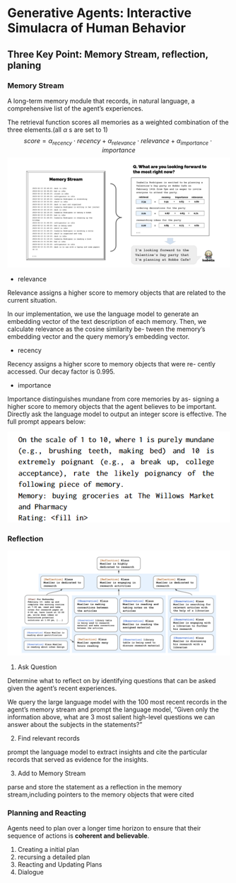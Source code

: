 # Generative Agents: Interactive Simulacra of Human Behavior

## Three Key Point: Memory Stream, reflection, planing

### Memory Stream
A long-term memory module that records, in natural language, a
comprehensive list of the agent’s experiences.

The retrieval function scores all memories as a weighted
combination of the three elements.(all $\alpha$ s are set to 1)
$$score = \alpha_{recency} \cdot recency + \alpha_{relevance} \cdot relevance + \alpha_{importance} \cdot importance $$
![](./image/2.png)

- relevance

Relevance assigns a higher score to memory objects that are
related to the current situation.

In our implementation, we use the language model
to generate an embedding vector of the text description of each
memory. Then, we calculate relevance as the cosine similarity be-
tween the memory’s embedding vector and the query memory’s
embedding vector.
- recency

Recency assigns a higher score to memory objects that were re-
cently accessed. Our decay factor is 0.995.

- importance

Importance distinguishes mundane from core memories by as-
signing a higher score to memory objects that the agent believes to
be important. Directly ask the language model to output an integer
score is effective. The full prompt appears below:

![](./image/1.png)

### Reflection
![](./image/3.png)
1. Ask Question 

Determine what to reflect on by identifying questions that can be asked given the agent’s recent experiences. 

We query the large language model with the 100 most recent records in the agent’s memory stream and prompt the language model, “Given only the information above, what are 3 most salient high-level questions we can answer about the subjects in the statements?”

2. Find relevant records

prompt the language model to extract insights and cite the
particular records that served as evidence for the insights.

3. Add to Memory Stream

parse and store the statement as a reflection in the memory stream,including pointers to the memory objects that were cited

### Planning and Reacting
Agents need to plan over a longer time horizon to ensure that their sequence of actions is **coherent and believable**. 
1. Creating a initial plan
2. recursing a detailed plan
3. Reacting and Updating Plans
4. Dialogue